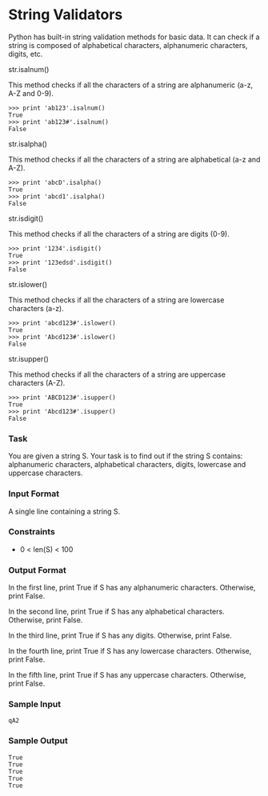 # String Validators

Python has built-in string validation methods for basic data. It can check if a string is composed of alphabetical characters, alphanumeric characters, digits, etc.

str.isalnum()

This method checks if all the characters of a string are alphanumeric (a-z, A-Z and 0-9).
```
>>> print 'ab123'.isalnum()
True
>>> print 'ab123#'.isalnum()
False
```

str.isalpha()

This method checks if all the characters of a string are alphabetical (a-z and A-Z).
```
>>> print 'abcD'.isalpha()
True
>>> print 'abcd1'.isalpha()
False
```

str.isdigit()

This method checks if all the characters of a string are digits (0-9).
```
>>> print '1234'.isdigit()
True
>>> print '123edsd'.isdigit()
False
```

str.islower()

This method checks if all the characters of a string are lowercase characters (a-z).
```
>>> print 'abcd123#'.islower()
True
>>> print 'Abcd123#'.islower()
False
```

str.isupper()

This method checks if all the characters of a string are uppercase characters (A-Z).
```
>>> print 'ABCD123#'.isupper()
True
>>> print 'Abcd123#'.isupper()
False
```

### Task

You are given a string S.
Your task is to find out if the string S contains: alphanumeric characters, alphabetical characters, digits, lowercase and uppercase characters.

### Input Format

A single line containing a string S.

### Constraints

- 0 < len(S) < 100

### Output Format

In the first line, print True if S has any alphanumeric characters. Otherwise, print False.

In the second line, print True if S has any alphabetical characters. Otherwise, print False.

In the third line, print True if S has any digits. Otherwise, print False.

In the fourth line, print True if S has any lowercase characters. Otherwise, print False.

In the fifth line, print True if S has any uppercase characters. Otherwise, print False.

### Sample Input
```
qA2
```

### Sample Output
```
True
True
True
True
True
```